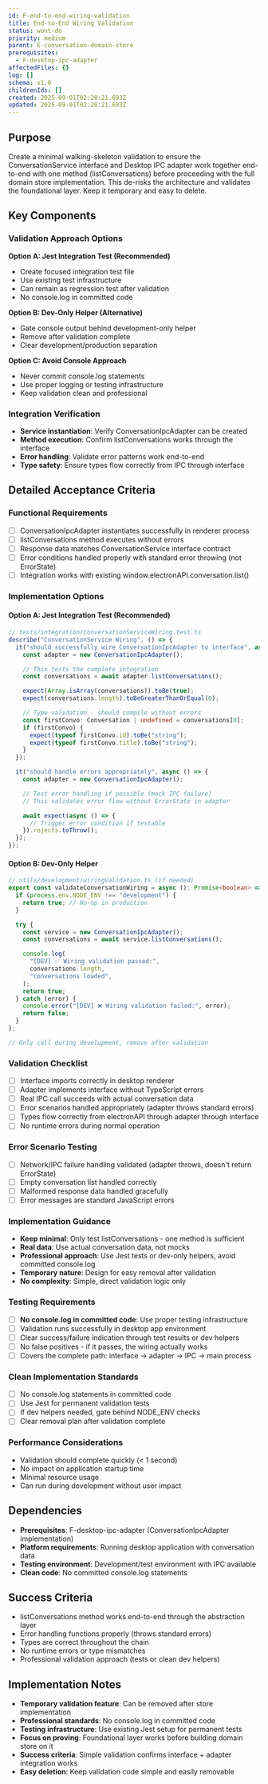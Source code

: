 ```yaml
---
id: F-end-to-end-wiring-validation
title: End-to-End Wiring Validation
status: wont-do
priority: medium
parent: E-conversation-domain-store
prerequisites:
  - F-desktop-ipc-adapter
affectedFiles: {}
log: []
schema: v1.0
childrenIds: []
created: 2025-09-01T02:20:21.693Z
updated: 2025-09-01T02:20:21.693Z
---
```


## Purpose

Create a minimal walking-skeleton validation to ensure the ConversationService interface and Desktop IPC adapter work together end-to-end with one method (listConversations) before proceeding with the full domain store implementation. This de-risks the architecture and validates the foundational layer. Keep it temporary and easy to delete.

## Key Components

### Validation Approach Options

**Option A: Jest Integration Test (Recommended)**

- Create focused integration test file
- Use existing test infrastructure
- Can remain as regression test after validation
- No console.log in committed code

**Option B: Dev-Only Helper (Alternative)**

- Gate console output behind development-only helper
- Remove after validation complete
- Clear development/production separation

**Option C: Avoid Console Approach**

- Never commit console.log statements
- Use proper logging or testing infrastructure
- Keep validation clean and professional

### Integration Verification

- **Service instantiation**: Verify ConversationIpcAdapter can be created
- **Method execution**: Confirm listConversations works through the interface
- **Error handling**: Validate error patterns work end-to-end
- **Type safety**: Ensure types flow correctly from IPC through interface

## Detailed Acceptance Criteria

### Functional Requirements

- [ ] ConversationIpcAdapter instantiates successfully in renderer process
- [ ] listConversations method executes without errors
- [ ] Response data matches ConversationService interface contract
- [ ] Error conditions handled properly with standard error throwing (not ErrorState)
- [ ] Integration works with existing window.electronAPI.conversation.list()

### Implementation Options

#### Option A: Jest Integration Test (Recommended)

```typescript
// tests/integration/ConversationServiceWiring.test.ts
describe("ConversationService Wiring", () => {
  it("should successfully wire ConversationIpcAdapter to interface", async () => {
    const adapter = new ConversationIpcAdapter();

    // This tests the complete integration
    const conversations = await adapter.listConversations();

    expect(Array.isArray(conversations)).toBe(true);
    expect(conversations.length).toBeGreaterThanOrEqual(0);

    // Type validation - should compile without errors
    const firstConvo: Conversation | undefined = conversations[0];
    if (firstConvo) {
      expect(typeof firstConvo.id).toBe("string");
      expect(typeof firstConvo.title).toBe("string");
    }
  });

  it("should handle errors appropriately", async () => {
    const adapter = new ConversationIpcAdapter();

    // Test error handling if possible (mock IPC failure)
    // This validates error flow without ErrorState in adapter

    await expect(async () => {
      // Trigger error condition if testable
    }).rejects.toThrow();
  });
});
```

#### Option B: Dev-Only Helper

```typescript
// utils/development/wiringValidation.ts (if needed)
export const validateConversationWiring = async (): Promise<boolean> => {
  if (process.env.NODE_ENV !== "development") {
    return true; // No-op in production
  }

  try {
    const service = new ConversationIpcAdapter();
    const conversations = await service.listConversations();

    console.log(
      "[DEV] ✅ Wiring validation passed:",
      conversations.length,
      "conversations loaded",
    );
    return true;
  } catch (error) {
    console.error("[DEV] ❌ Wiring validation failed:", error);
    return false;
  }
};

// Only call during development, remove after validation
```

### Validation Checklist

- [ ] Interface imports correctly in desktop renderer
- [ ] Adapter implements interface without TypeScript errors
- [ ] Real IPC call succeeds with actual conversation data
- [ ] Error scenarios handled appropriately (adapter throws standard errors)
- [ ] Types flow correctly from electronAPI through adapter through interface
- [ ] No runtime errors during normal operation

### Error Scenario Testing

- [ ] Network/IPC failure handling validated (adapter throws, doesn't return ErrorState)
- [ ] Empty conversation list handled correctly
- [ ] Malformed response data handled gracefully
- [ ] Error messages are standard JavaScript errors

### Implementation Guidance

- **Keep minimal**: Only test listConversations - one method is sufficient
- **Real data**: Use actual conversation data, not mocks
- **Professional approach**: Use Jest tests or dev-only helpers, avoid committed console.log
- **Temporary nature**: Design for easy removal after validation
- **No complexity**: Simple, direct validation logic only

### Testing Requirements

- [ ] **No console.log in committed code**: Use proper testing infrastructure
- [ ] Validation runs successfully in desktop app environment
- [ ] Clear success/failure indication through test results or dev helpers
- [ ] No false positives - if it passes, the wiring actually works
- [ ] Covers the complete path: interface → adapter → IPC → main process

### Clean Implementation Standards

- [ ] No console.log statements in committed code
- [ ] Use Jest for permanent validation tests
- [ ] If dev helpers needed, gate behind NODE_ENV checks
- [ ] Clear removal plan after validation complete

### Performance Considerations

- Validation should complete quickly (< 1 second)
- No impact on application startup time
- Minimal resource usage
- Can run during development without user impact

## Dependencies

- **Prerequisites**: F-desktop-ipc-adapter (ConversationIpcAdapter implementation)
- **Platform requirements**: Running desktop application with conversation data
- **Testing environment**: Development/test environment with IPC available
- **Clean code**: No committed console.log statements

## Success Criteria

- listConversations method works end-to-end through the abstraction layer
- Error handling functions properly (throws standard errors)
- Types are correct throughout the chain
- No runtime errors or type mismatches
- Professional validation approach (tests or clean dev helpers)

## Implementation Notes

- **Temporary validation feature**: Can be removed after store implementation
- **Professional standards**: No console.log in committed code
- **Testing infrastructure**: Use existing Jest setup for permanent tests
- **Focus on proving**: Foundational layer works before building domain store on it
- **Success criteria**: Simple validation confirms interface + adapter integration works
- **Easy deletion**: Keep validation code simple and easily removable
